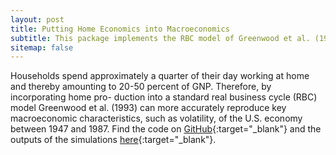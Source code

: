 ```yaml
---
layout: post
title: Putting Home Economics into Macroeconomics
subtitle: This package implements the RBC model of Greenwood et al. (1993) with Matlab and Dynare.
sitemap: false
---
```


Households spend approximately a quarter of their day working at home and thereby amounting to 20-50 percent of GNP. Therefore, by incorporating home pro- duction into a standard real business cycle (RBC) model Greenwood et al. (1993) can more accurately reproduce key macroeconomic characteristics, such as volatility, of the U.S. economy between 1947 and 1987.
Find the code on [GitHub<i class="bi-box-arrow-up-right link-icon"></i>](https://github.com/manuelbieri/Greenwood_1993){:target="_blank"} and the outputs of the simulations [here<i class="bi-box-arrow-up-right link-icon"></i>](https://manuelbieri.ch/Greenwood_1993/){:target="_blank"}.